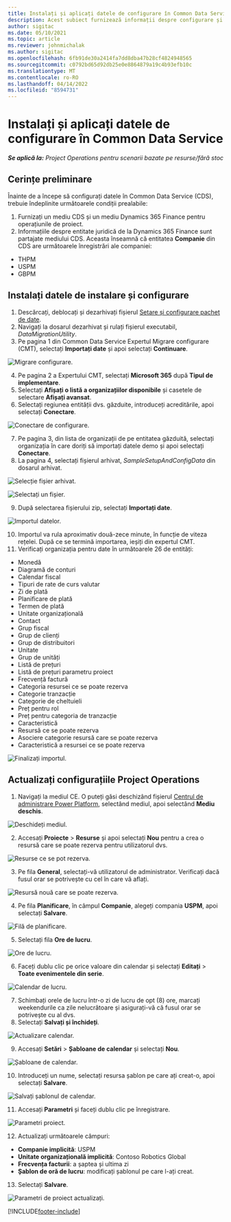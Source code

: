 ```yaml
---
title: Instalați și aplicați datele de configurare în Common Data Service
description: Acest subiect furnizează informații despre configurare și aplicarea datelor de configurare în Project Operations.
author: sigitac
ms.date: 05/10/2021
ms.topic: article
ms.reviewer: johnmichalak
ms.author: sigitac
ms.openlocfilehash: 6fb91de30a2414fa7dd8dba47b28cf4824948565
ms.sourcegitcommit: c0792bd65d92db25e0e8864879a19c4b93efb10c
ms.translationtype: MT
ms.contentlocale: ro-RO
ms.lasthandoff: 04/14/2022
ms.locfileid: "8594731"
---
```

# <a name="set-up-and-apply-configuration-data-in-the-common-data-service"></a>Instalați și aplicați datele de configurare în Common Data Service 

_**Se aplică la:** Project Operations pentru scenarii bazate pe resurse/fără stoc_



## <a name="prerequisites"></a>Cerințe preliminare

Înainte de a începe să configurați datele în Common Data Service (CDS), trebuie îndeplinite următoarele condiții prealabile:

1.  Furnizați un mediu CDS și un mediu Dynamics 365 Finance pentru operațiunile de proiect.
2.  Informațiile despre entitate juridică de la Dynamics 365 Finance sunt partajate mediului CDS. Aceasta înseamnă că entitatea **Companie** din CDS are următoarele înregistrări ale companiei:
  - THPM
  - USPM
  - GBPM

## <a name="install-setup-and-configuration-data"></a>Instalați datele de instalare și configurare

1. Descărcați, deblocați și dezarhivați fișierul [Setare și configurare pachet de date](https://download.microsoft.com/download/e/2/d/e2da6c98-d5dd-450c-aabe-fd6bf2ba374b/ProjOpsSampleSetupData-%20Integrated%20Latest.zip).
2. Navigați la dosarul dezarhivat și rulați fișierul executabil, *DataMigrationUtility*.
3. Pe pagina 1 din Common Data Service Expertul Migrare configurare (CMT), selectați **Importați date** și apoi selectați **Continuare**.

![Migrare configurare.](./media/1ConfigurationMigration.png)

4. Pe pagina 2 a Expertului CMT, selectați **Microsoft 365** după **Tipul de implementare**.
5. Selectați **Afișați o listă a organizațiilor disponibile** și casetele de selectare **Afișați avansat**.
6. Selectați regiunea entității dvs. găzduite, introduceți acreditările, apoi selectați **Conectare**.

![Conectare de configurare.](./media/2ConfigurationSignin.png)

7. Pe pagina 3, din lista de organizații de pe entitatea găzduită, selectați organizația în care doriți să importați datele demo și apoi selectați **Conectare**.
8. La pagina 4, selectați fișierul arhivat, *SampleSetupAndConfigData* din dosarul arhivat.

![Selecție fișier arhivat.](./media/3ZipFile.png)

![Selectați un fișier.](./media/4SelectAFile.png)

9. După selectarea fișierului zip, selectați **Importați date**.

![Importul datelor.](./media/5ImportData.png)

10. Importul va rula aproximativ două-zece minute, în funcție de viteza rețelei. După ce se termină importarea, ieșiți din expertul CMT. 
11. Verificați organizația pentru date în următoarele 26 de entități:

  - Monedă
  - Diagramă de conturi
  - Calendar fiscal
  - Tipuri de rate de curs valutar
  - Zi de plată
  - Planificare de plată
  - Termen de plată
  - Unitate organizațională
  - Contact
  - Grup fiscal
  - Grup de clienți
  - Grup de distribuitori
  - Unitate
  - Grup de unități
  - Listă de prețuri
  - Listă de prețuri parametru proiect
  - Frecvență factură
  - Categoria resursei ce se poate rezerva
  - Categorie tranzacție
  - Categorie de cheltuieli
  - Preț pentru rol
  - Preț pentru categoria de tranzacție
  - Caracteristică
  - Resursă ce se poate rezerva
  - Asociere categorie resursă care se poate rezerva
  - Caracteristică a resursei ce se poate rezerva

![Finalizați importul.](./media/6CompleteImport.png)

## <a name="update-project-operations-configurations"></a>Actualizați configurațiile Project Operations

1. Navigați la mediul CE. O puteți găsi deschizând fișierul [Centrul de administrare Power Platform](https://admin.powerplatform.microsoft.com/environments), selectând mediul, apoi selectând **Mediu deschis**. 

![Deschideți mediul.](./media/7OpenEnvironment.png)

2. Accesați **Proiecte** > **Resurse** și apoi selectați **Nou** pentru a crea o resursă care se poate rezerva pentru utilizatorul dvs.

![Resurse ce se pot rezerva.](./media/8BookableResources.png)

3. Pe fila **General**, selectați-vă utilizatorul de administrator. Verificați dacă fusul orar se potrivește cu cel în care vă aflați. 

![Resursă nouă care se poate rezerva.](./media/9NewBookableResource.png)

4. Pe fila **Planificare**, în câmpul **Companie**, alegeți compania **USPM**, apoi selectați **Salvare**. 

![Filă de planificare.](./media/10SchedulingTab.png)

5. Selectați fila **Ore de lucru**.  

![Ore de lucru.](./media/11WorkHours.png)

6. Faceți dublu clic pe orice valoare din calendar și selectați **Editați** > **Toate evenimentele din serie**. 

![Calendar de lucru.](./media/12WorkCalendar.png)

7. Schimbați orele de lucru într-o zi de lucru de opt (8) ore, marcați weekendurile ca zile nelucrătoare și asigurați-vă că fusul orar se potrivește cu al dvs. 
8. Selectați **Salvați și închideți**.

![Actualizare calendar.](./media/13UpdateCalendar.png)

9. Accesați **Setări** > **Șabloane de calendar** și selectați **Nou**.
 
 ![Șabloane de calendar.](./media/14CalendarTemplates.png)
 
 10. Introduceți un nume, selectați resursa șablon pe care ați creat-o, apoi selectați **Salvare**. 
 
 ![Salvați șablonul de calendar.](./media/15SaveCalendarTemplate.png)
 
 11. Accesați **Parametri** și faceți dublu clic pe înregistrare. 
 
 ![Parametri proiect.](./media/16ProjectParameters.png)
 
12. Actualizați următoarele câmpuri:

 - **Companie implicită**: USPM
 - **Unitate organizațională implicită**: Contoso Robotics Global
 - **Frecvența facturii**: a șaptea și ultima zi
 - **Șablon de oră de lucru**: modificați șablonul pe care l-ați creat.

13. Selectați **Salvare**. 

![Parametri de proiect actualizați.](./media/17UpdatedProjectParameters.png)


[!INCLUDE[footer-include](../includes/footer-banner.md)]
